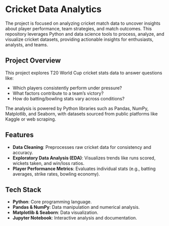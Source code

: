 # Cricket Data Analytics

The project is focused on analyzing cricket match data to uncover insights about player performance, team strategies, and match outcomes. This repository leverages Python and data science tools to process, analyze, and visualize cricket datasets, providing actionable insights for enthusiasts, analysts, and teams.

## Project Overview
This project explores T20 World Cup cricket stats data to answer questions like:
- Which players consistently perform under pressure?
- What factors contribute to a team’s victory?
- How do batting/bowling stats vary across conditions?

The analysis is powered by Python libraries such as Pandas, NumPy, Matplotlib, and Seaborn, with datasets sourced from public platforms like Kaggle or web scraping.

## Features
- **Data Cleaning**: Preprocesses raw cricket data for consistency and accuracy.
- **Exploratory Data Analysis (EDA)**: Visualizes trends like runs scored, wickets taken, and win/loss ratios.
- **Player Performance Metrics**: Evaluates individual stats (e.g., batting averages, strike rates, bowling economy).

## Tech Stack
- **Python**: Core programming language.
- **Pandas & NumPy**: Data manipulation and numerical analysis.
- **Matplotlib & Seaborn**: Data visualization.
- **Jupyter Notebook**: Interactive analysis and documentation.



